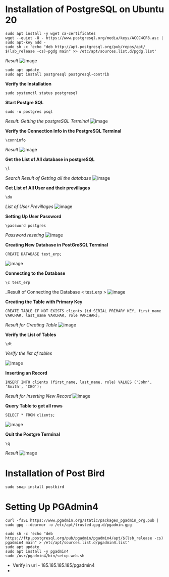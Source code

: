 # Installation of PostgreSQL on Ubuntu 20

```
sudo apt install -y wget ca-certificates
wget --quiet -O - https://www.postgresql.org/media/keys/ACCC4CF8.asc | sudo apt-key add -
sudo sh -c 'echo "deb http://apt.postgresql.org/pub/repos/apt/ $(lsb_release -cs)-pgdg main" >> /etc/apt/sources.list.d/pgdg.list'
```
_Result_
![image](https://user-images.githubusercontent.com/111234771/209009345-9695cee8-7fb5-41d7-9c68-032cf8c96319.png)

```
sudo apt update
sudo apt install postgresql postgresql-contrib

```

**Verify the Installation**
```
sudo systemctl status postgresql
```

**Start Postgre SQL**
```
sudo -u postgres psql
```
_Result: Getting the postgreSQL Terminal_
![image](https://user-images.githubusercontent.com/111234771/209011730-5a8cd614-5ca4-4a3c-a4c5-088841327ec9.png)

**Verify the Connection Info in the PostgreSQL Terminal**
```
\conninfo
```
_Result_
![image](https://user-images.githubusercontent.com/111234771/209011886-c0db4f45-bf48-4e5f-bcf7-69b7e9a8f604.png)


**Get the List of All database in postgreSQL**
```
\l
```
_Search Result of Getting all the database_
![image](https://user-images.githubusercontent.com/111234771/209012295-fc58ae2a-7e10-48c8-ba84-af6165991141.png)

**Get List of All User and their previllages**
```
\du
```
_List of User Previllages_
![image](https://user-images.githubusercontent.com/111234771/209012632-0abbb0f3-4c6a-46a9-a1d5-84d04b4852b3.png)

**Setting Up User Password**
```
\password postgres
```
_Password reseting_ ![image](https://user-images.githubusercontent.com/111234771/209012791-abea98a0-797b-4277-8280-2a0e01485af4.png)

**Creating New Database in PostGreSQL Terminal**
```
CREATE DATABASE test_erp;
```
![image](https://user-images.githubusercontent.com/111234771/209012957-1c434079-5a20-4447-90d9-21dc713a3daf.png)


**Connecting to the Database**
```
\c test_erp
```
_Result of Connecting the Database < test_erp >
![image](https://user-images.githubusercontent.com/111234771/209013129-7e644852-9162-4412-9849-2337957c2dd6.png)


**Creating the Table with Primary Key**
```
CREATE TABLE IF NOT EXISTS clients (id SERIAL PRIMARY KEY, first_name VARCHAR, last_name VARCHAR, role VARCHAR);
```
_Result for Creating Table_
![image](https://user-images.githubusercontent.com/111234771/209013743-715a1392-6658-4b5b-9b0b-5937c872bd92.png)


**Verify the List of Tables**
```
\dt
```
_Verify the list of tables_

![image](https://user-images.githubusercontent.com/111234771/209013817-0be98fd8-4704-4e1b-96f7-d3ba2b61b7b8.png)


**Inserting an Record**
```
INSERT INTO clients (first_name, last_name, role) VALUES ('John', 'Smith', 'CEO');
```
_Result for Inserting New Record_
![image](https://user-images.githubusercontent.com/111234771/209014039-c850af95-c8d2-41fb-a6c3-6cce0776c1d7.png)

**Query Table to get all rows**
```
SELECT * FROM clients;
```

![image](https://user-images.githubusercontent.com/111234771/209014315-4cd64766-8fbb-4b7a-897b-f0871275a007.png)


**Quit the Postgre Terminal**
```
\q
```
_Result_
![image](https://user-images.githubusercontent.com/111234771/209463997-572fdc22-0022-41f9-a9d1-d9cf8684c00c.png)


# Installation of Post Bird
```
sudo snap install postbird
```

# Setting Up PGAdmin4
```
curl -fsSL https://www.pgadmin.org/static/packages_pgadmin_org.pub | sudo gpg --dearmor -o /etc/apt/trusted.gpg.d/pgadmin.gpg

sudo sh -c 'echo "deb https://ftp.postgresql.org/pub/pgadmin/pgadmin4/apt/$(lsb_release -cs) pgadmin4 main" > /etc/apt/sources.list.d/pgadmin4.list'
sudo apt update
sudo apt install -y pgadmin4
sudo /usr/pgadmin4/bin/setup-web.sh
```
- Verify in url - 185.185.185.185/pgadmin4
- 
